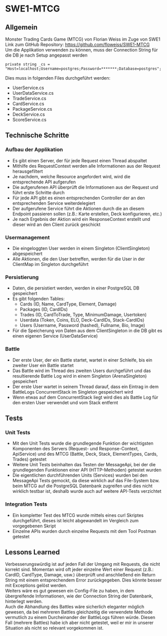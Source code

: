 # SWE1-MTCG

## Allgemein

Monster Trading Cards Game (MTCG) von Florian Weiss im Zuge von SWE1  
Link zum GitHub Repository: https://github.com/floweiss/SWE1-MTCG  
Um die Applikation verwenden zu können, muss der Connection String für die DB je nach Setup angepasst werden
```
private string _cs = "Host=localhost;Username=postgres;Password=*******;Database=postgres";
```
  
Dies muss in folgenden Files durchgeführt werden:
* UserService.cs
* UserDataService.cs
* TradeService.cs
* CardService.cs
* PackageService.cs
* DeckService.cs
* ScoreService.cs


## Technische Schritte

### Aufbau der Applikation
* Es gibt einen Server, der für jede Request einen Thread abspaltet
* Mithilfe des RequestContext werden alle Informationen aus der Request herausgefiltert
* Je nachdem, welche Resource angefordert wird, wird die entsprechende API aufgerufen
* Die aufgerufenen API überprüft die Informationen aus der Request und führt erste Schritte durch
* Für jede API gibt es einen entsprechenden Controller der an den entsprechenden Service weiterdelegiert
* Der aufgerufene Service führt die Aktionen durch die an diesem Endpoint passieren sollen (z.B.: Karte erstellen, Deck konfigurieren, etc.)
* Je nach Ergebnis der Aktion wird ein ResponseContext erstellt und dieser wird an den Client zurück geschickt

### Usermanagement
* Die eingeloggten User werden in einem Singleton (ClientSingleton) abgespeichert
* Alle Aktionen, die den User betreffen, werden für die User in der ClientMap im Singleton durchgeführt

### Persistierung
* Daten, die persistiert werden, werden in einer PostgreSQL DB gespeichert
* Es gibt folgenden Tables:
    * Cards (ID, Name, CardType, Element, Damage)
    * Packages (ID, CardIDs)
    * Trades (ID, CardToTrade, Type, MinimumDamage, Usertoken)
    * Userdata (Token, Coins, ELO, Deck-CardIDs, Stack-CardIDs)
    * Users (Username, Password (hashed), Fullname, Bio, Image)
* Für die Speicherung von Daten aus dem ClientSingleton in die DB gibt es einen eigenen Service (UserDataService)

### Battle
* Der erste User, der ein Battle startet, wartet in einer Schleife, bis ein zweiter User ein Battle startet
* Das Battle wird im Thread des zweiten Users durchgeführt und das resultierende Battle Log wird in einem Singleton (ArenaSingleton) gespeichert
* Der erste User wartet in seinem Thread darauf, dass ein Eintrag in dem BattleLogs ConcurrentStack im Singleton gespeichert wird
* Wenn etwas auf dem ConcurrentStack liegt wird dies als Battle Log für den ersten User verwendet und vom Stack entfernt



## Tests

### Unit Tests
* Mit den Unit Tests wurde die grundlegende Funktion der wichtigsten Komponenten des Servers (Request- und Response-Context, ApiService) und des MTCG (Battle, Deck, Stack, ElementTypes, Cards, Trades) getestet
* Weitere Unit Tests beinhalten das Testen der MessageApi, bei der die grundlegenden Funktionen einer API (HTTP-Methoden) getestet wurden
* Die eigentlichen durchführenden Units (Services) wurden bei den MessageApi Tests gemockt, da diese wirklich auf das File-System bzw. beim MTCG auf die PostgreSQL Datenbank zugreifen und dies nicht wirklich testbar ist, deshalb wurde auch auf weitere API-Tests verzichtet

### Integration Tests
* Ein kompletter Test des MTCG wurde mittels eines curl Skriptes durchgeführt, dieses ist leicht abgewandelt im Vergleich zum vorgegebenen Skript
* Einzelne APIs wurden durch einzelne Requests mit dem Tool Postman getestet



## Lessons Learned

Verbesserungswürdig ist auf jeden Fall der Umgang mit Requests, die nicht korrekt sind.
Momentan wird oft jeder einzelne Wert einer Request (z.B.: CardID, CardType, Damage, usw.) überprüft und anschließend ein Return String mit einem entsprechendem Error zurückgegeben.
Dies könnte besser mit Exceptions gelöst werden.  
Weiters wäre es gut gewesen ein Config-File zu haben, in dem übergreifende Informationen, wie der Connection String der Datenbank, hinterlegt werden.  
Auch die Abhandlung des Battles wäre sicherlich eleganter möglich gewesen, da bei mehreren Battles gleichzeitig die verwendete Methode vermutlich zu einem Durcheinander der BattleLogs führen würde.
Diesen Fall (mehrere Battles) habe ich aber nicht getestet, weil er mir in unserer Situation als nicht so relevant vorgekommen ist.
